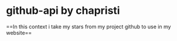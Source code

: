 # github-api by chapristi
==In this context i take my stars from my project github to use in my website==
